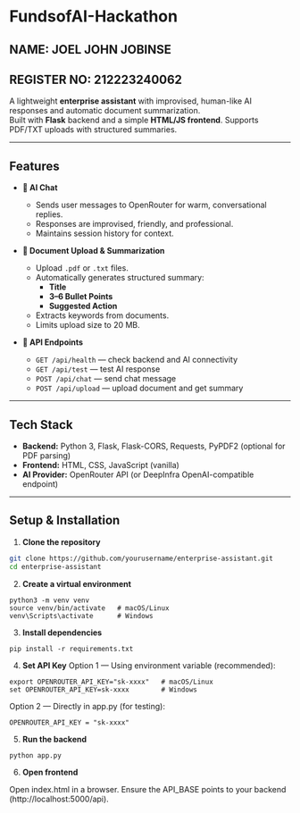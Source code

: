 # FundsofAI-Hackathon
## NAME: JOEL JOHN JOBINSE
## REGISTER NO: 212223240062

A lightweight **enterprise assistant** with improvised, human-like AI responses and automatic document summarization.  
Built with **Flask** backend and a simple **HTML/JS frontend**. Supports PDF/TXT uploads with structured summaries.

---

## Features

- **💬 AI Chat**
  - Sends user messages to OpenRouter for warm, conversational replies.
  - Responses are improvised, friendly, and professional.
  - Maintains session history for context.

- **📄 Document Upload & Summarization**
  - Upload `.pdf` or `.txt` files.
  - Automatically generates structured summary:
    - **Title**
    - **3–6 Bullet Points**
    - **Suggested Action**
  - Extracts keywords from documents.
  - Limits upload size to 20 MB.

- **🔗 API Endpoints**
  - `GET /api/health` — check backend and AI connectivity
  - `GET /api/test` — test AI response
  - `POST /api/chat` — send chat message
  - `POST /api/upload` — upload document and get summary

---

## Tech Stack

- **Backend:** Python 3, Flask, Flask-CORS, Requests, PyPDF2 (optional for PDF parsing)  
- **Frontend:** HTML, CSS, JavaScript (vanilla)  
- **AI Provider:** OpenRouter API (or DeepInfra OpenAI-compatible endpoint)  

---

## Setup & Installation

1. **Clone the repository**

```bash
git clone https://github.com/yourusername/enterprise-assistant.git
cd enterprise-assistant
```

2. **Create a virtual environment**
```
python3 -m venv venv
source venv/bin/activate   # macOS/Linux
venv\Scripts\activate      # Windows
```

3. **Install dependencies**
```
pip install -r requirements.txt
```

4. **Set API Key**
Option 1 — Using environment variable (recommended):
```
export OPENROUTER_API_KEY="sk-xxxx"   # macOS/Linux
set OPENROUTER_API_KEY=sk-xxxx        # Windows
````

Option 2 — Directly in app.py (for testing):
```
OPENROUTER_API_KEY = "sk-xxxx"
```

5. **Run the backend**
```
python app.py
```

6. **Open frontend**

Open index.html in a browser. Ensure the API_BASE points to your backend (http://localhost:5000/api).
